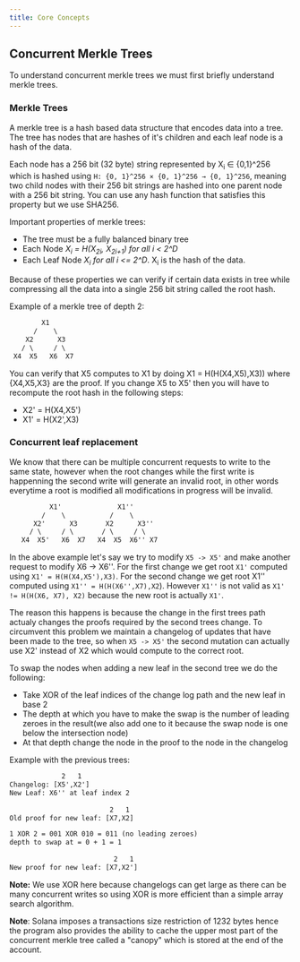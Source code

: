 ```yaml
---
title: Core Concepts
---
```


## Concurrent Merkle Trees
To understand concurrent merkle trees we must first briefly understand merkle trees.

### Merkle Trees

A merkle tree is a hash based data structure that encodes data into a tree.
The tree has nodes that are hashes of it's children and each leaf node is a hash of the data.

Each node has a 256 bit (32 byte) string represented by X<sub>i</sub> ∈ {0,1}^256 which is hashed using `H: {0, 1}^256 × {0, 1}^256 → {0, 1}^256`, meaning two child nodes with their 256 bit strings are hashed into one parent node with a 256 bit string. You can use any hash function that satisfies this property but we use SHA256.

Important properties of merkle trees:
- The tree must be a fully balanced binary tree
- Each Node *X<sub>i</sub> = H(X<sub>2i</sub>, X<sub>2i+1</sub>) for all i < 2^D*
- Each Leaf Node *X<sub>i</sub> for all i <= 2^D*. X<sub>i</sub> is the hash of the data.

Because of these properties we can verify if certain data exists in tree while compressing all the data into a single 256 bit string called the root hash.

Example of a merkle tree of depth 2:
```txt
        X1
      /    \
    X2      X3
   / \     / \
 X4  X5   X6  X7
```
You can verify that X5 computes to X1 by doing X1 = H(H(X4,X5),X3)) where {X4,X5,X3} are the proof.
If you change X5 to X5' then you will have to recompute the root hash in the following steps:
- X2' = H(X4,X5')
- X1' = H(X2',X3)

### Concurrent leaf replacement
We know that there can be multiple concurrent requests to write to the same state, however when the root changes while the first write is happenning the second write will generate an invalid root, in other words everytime a root is modified all modifications in progress will be invalid.
```txt
          X1'              X1''
        /    \           /    \
      X2'      X3       X2      X3''
     / \     / \       / \     / \
   X4  X5'   X6  X7   X4  X5  X6'' X7
```
In the above example let's say we try to modify `X5 -> X5'` and make another request to modify X6 -> X6''. For the first change we get root `X1'` computed using `X1' = H(H(X4,X5'),X3)`. For the second change we get root X1'' computed using `X1'' = H(H(X6'',X7),X2`). However `X1''` is not valid as `X1' != H(H(X6, X7), X2)` because the new root is actually `X1'`.

The reason this happens is because the change in the first trees path actualy changes the proofs required by the second trees change. To circumvent this problem we maintain a changelog of updates that have been made to the tree, so when `X5 -> X5'` the second mutation can actually use X2' instead of X2 which would compute to the correct root.

To swap the nodes when adding a new leaf in the second tree we do the following:
- Take XOR of the leaf indices of the change log path and the new leaf in base 2
- The depth at which you have to make the swap is the number of leading zeroes in the result(we also add one to it because the swap node is one below the intersection node)
- At that depth change the node in the proof to the node in the changelog

Example with the previous trees:
```txt
             2   1
Changelog: [X5',X2']
New Leaf: X6'' at leaf index 2
                         
                         2   1
Old proof for new leaf: [X7,X2] 

1 XOR 2 = 001 XOR 010 = 011 (no leading zeroes)
depth to swap at = 0 + 1 = 1
                         
                          2   1
New proof for new leaf: [X7,X2']
```
**Note:** We use XOR here because changelogs can get large as there can be many concurrent writes so using XOR is more efficient than a simple array search algorithm.

**Note**: Solana imposes a transactions size restriction of 1232 bytes hence the program also provides the ability to cache the upper most part of the concurrent merkle tree called a "canopy" which is stored at the end of the account.




